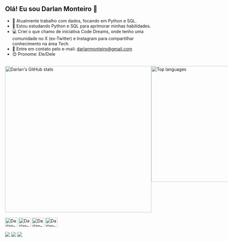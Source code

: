 ## Olá! Eu sou Darlan Monteiro 👋

- 🔭 Atualmente trabalho com dados, focando em Python e SQL.
- 🌱 Estou estudando Python e SQL para aprimorar minhas habilidades.
- 💻 Criei o que chamo de iniciativa Code Dreams, onde tenho uma comunidade no X (ex-Twitter) e Instagram para compartilhar conhecimento na área Tech.
- 📩 Entre em contato pelo e-mail: darlanmonteiro@gmail.com
- 😊 Pronome: Ele/Dele

<br>

<div style="display: flex; justify-content: space-between;">
  <a href="https://github.com/Darlan-Monteiro">
    <img width="480em" src="https://github-readme-stats.vercel.app/api?username=Darlan-Monteiro&show_icons=true&theme=dark&include_all_commits=true&count_private=true" alt="Darlan's GitHub stats"/>
  </a>
  <a href="https://github.com/Darlan-Monteiro">
    <img width="380em" src="https://github-readme-stats.vercel.app/api/top-langs/?username=Darlan-Monteiro&layout=compact&langs_count=16&theme=dark" alt="Top languages"/>
  </a>
</div>

<br>

<div>
  <img align="center" alt="Darlan-py" height="30" width="40" src="https://cdn.jsdelivr.net/gh/devicons/devicon@latest/icons/python/python-original.svg" />
  <img align="center" alt="Darlan-sql" height="30" width="40" src="https://cdn.jsdelivr.net/gh/devicons/devicon@latest/icons/azuresqldatabase/azuresqldatabase-original.svg" />
  <img align="center" alt="Darlan-html" height="30" width="40" src="https://cdn.jsdelivr.net/gh/devicons/devicon@latest/icons/html5/html5-original.svg" />
  <img align="center" alt="Darlan-css" height="30" width="40" src="https://cdn.jsdelivr.net/gh/devicons/devicon@latest/icons/css3/css3-original.svg" />
</div>

<br>

<div>
  <a href="https://www.linkedin.com/in/darlan-monteiro-01a87b185/" target="_blank"><img src="https://img.shields.io/badge/LinkedIn-0077B5?style=for-the-badge&logo=linkedin&logoColor=white" target="_blank"></a>
  <a href="https://x.com/darlan_tec" target="_blank"><img src="https://img.shields.io/badge/Twitter-1DA1F2?style=for-the-badge&logo=twitter&logoColor=white" target="_blank"></a>
  <a href="https://www.instagram.com/codedreams_/" target="_blank"><img src="https://img.shields.io/badge/Instagram-E4405F?style=for-the-badge&logo=instagram&logoColor=white" target="_blank"></a>

</div>
